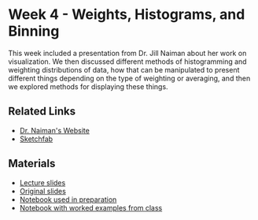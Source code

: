 # Week 4 - Weights, Histograms, and Binning

This week included a presentation from Dr. Jill Naiman about her work on
visualization.  We then discussed different methods of histogramming and
weighting distributions of data, how that can be manipulated to present
different things depending on the type of weighting or averaging, and then we
explored methods for displaying these things.

## Related Links

 * [Dr. Naiman's Website](http://astroblend.com/)
 * [Sketchfab](http://sketchfab.com/)

## Materials

 * [Lecture slides](lecture_week04.pdf)
 * [Original slides](https://docs.google.com/presentation/d/1NYAGuWj17Xn_u-XqoV6SpwoPn3u6C4xbZeGdPfrH3Zw/edit#slide=id.p)
 * [Notebook used in preparation](prep_notebook_week04.ipynb)
 * [Notebook with worked examples from class](examples_week04.ipynb)

